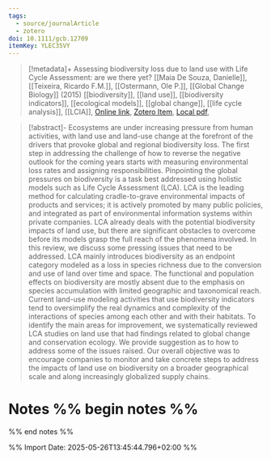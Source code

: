```yaml
---
tags:
  - source/journalArticle
  - zotero
doi: 10.1111/gcb.12709
itemKey: YLEC35VY
---
```

>[!metadata]+
> Assessing biodiversity loss due to land use with Life Cycle Assessment: are we there yet?
> [[Maia De Souza, Danielle]], [[Teixeira, Ricardo F.M.]], [[Ostermann, Ole P.]], 
> [[Global Change Biology]] (2015)
> [[biodiversity]], [[land use]], [[biodiversity indicators]], [[ecological models]], [[global change]], [[life cycle analysis]], [[LCIA]], 
> [Online link](https://onlinelibrary.wiley.com/doi/abs/10.1111/gcb.12709), [Zotero Item](zotero://select/library/items/YLEC35VY), [Local pdf](file://C:/Users/aburg/Documents/references/zotero/storage/XXALEAQH/Souza2015_Assessingbiodiversity.pdf), 

>[!abstract]-
>Ecosystems are under increasing pressure from human activities, with land use and land-use change at the forefront of the drivers that provoke global and regional biodiversity loss. The first step in addressing the challenge of how to reverse the negative outlook for the coming years starts with measuring environmental loss rates and assigning responsibilities. Pinpointing the global pressures on biodiversity is a task best addressed using holistic models such as Life Cycle Assessment (LCA). LCA is the leading method for calculating cradle-to-grave environmental impacts of products and services; it is actively promoted by many public policies, and integrated as part of environmental information systems within private companies. LCA already deals with the potential biodiversity impacts of land use, but there are significant obstacles to overcome before its models grasp the full reach of the phenomena involved. In this review, we discuss some pressing issues that need to be addressed. LCA mainly introduces biodiversity as an endpoint category modeled as a loss in species richness due to the conversion and use of land over time and space. The functional and population effects on biodiversity are mostly absent due to the emphasis on species accumulation with limited geographic and taxonomical reach. Current land-use modeling activities that use biodiversity indicators tend to oversimplify the real dynamics and complexity of the interactions of species among each other and with their habitats. To identify the main areas for improvement, we systematically reviewed LCA studies on land use that had findings related to global change and conservation ecology. We provide suggestion as to how to address some of the issues raised. Our overall objective was to encourage companies to monitor and take concrete steps to address the impacts of land use on biodiversity on a broader geographical scale and along increasingly globalized supply chains.

# Notes %% begin notes %%

%% end notes %%




%% Import Date: 2025-05-26T13:45:44.796+02:00 %%
